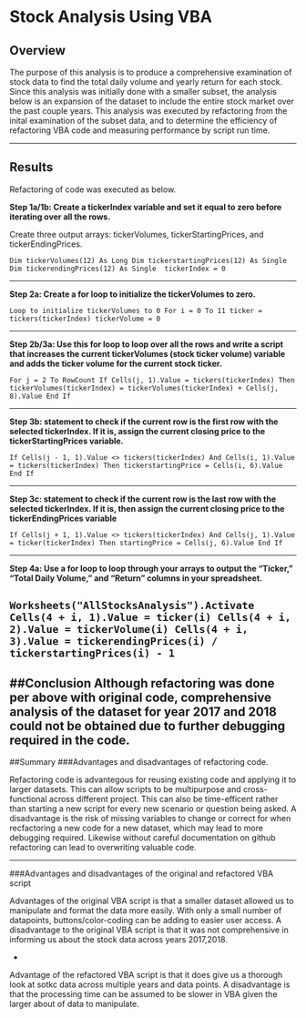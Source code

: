 # Stock Analysis Using VBA 
## Overview
The purpose of this analysis is to produce a comprehensive examination of stock data to find the total daily volume and yearly return for each stock. Since this analysis was initially done with a smaller subset, the analysis below is an expansion of the dataset to include the entire stock market over the past couple years. This analysis was executed by refactoring from the inital examination of the subset data, and to determine the efficiency of refactoring VBA code and measuring performance by script run time. 

---
## Results 
Refactoring of code was executed as below. 

**Step 1a/1b: Create a tickerIndex variable and set it equal to zero before iterating over all the rows.** 

Create three output arrays: tickerVolumes, tickerStartingPrices, and tickerEndingPrices.

   `Dim tickerVolumes(12) As Long
    Dim tickerstartingPrices(12) As Single
    Dim tickerendingPrices(12) As Single 
    tickerIndex = 0`
    
---
**Step 2a: Create a for loop to initialize the tickerVolumes to zero.**

   `Loop to initialize tickerVolumes to 0
    For i = 0 To 11
    ticker = tickers(tickerIndex)
    tickerVolume = 0`
    
---

**Step 2b/3a: Use this for loop to loop over all the rows and write a script that increases the current tickerVolumes (stock ticker volume) variable and adds the ticker volume for the current stock ticker.**

`For j = 2 To RowCount
     If Cells(j, 1).Value = tickers(tickerIndex) Then
               tickerVolumes(tickerIndex) = tickerVolumes(tickerIndex) + Cells(j, 8).Value
               End If`
               
---

**Step 3b: statement to check if the current row is the first row with the selected tickerIndex. If it is,  assign the current closing price to the tickerStartingPrices variable.**

 `If Cells(j - 1, 1).Value <> tickers(tickerIndex) And Cells(i, 1).Value = tickers(tickerIndex) Then
 tickerstartingPrice = Cells(i, 6).Value
               End If`
               
 --- 
 
**Step 3c: statement to check if the current row is the last row with the selected tickerIndex. If it is, then assign the current closing price to the tickerEndingPrices variable**

`If Cells(j + 1, 1).Value <> tickers(tickerIndex) And Cells(j, 1).Value = ticker(tickerIndex) Then
startingPrice = Cells(j, 6).Value
 End If`
 
 --- 
 
**Step 4a: Use a for loop to loop through your arrays to output the “Ticker,” “Total Daily Volume,” and “Return” columns in your spreadsheet.**

  `Worksheets("AllStocksAnalysis").Activate
       Cells(4 + i, 1).Value = ticker(i)
       Cells(4 + i, 2).Value = tickerVolume(i)
       Cells(4 + i, 3).Value = tickerendingPrices(i) / tickerstartingPrices(i) - 1`
---
##Conclusion
 Although refactoring was done per above with original code, comprehensive analysis of the dataset for year 2017 and 2018 could not be obtained due to further debugging required in the code. 
 ---
##Summary
###Advantages and disadvantages of refactoring code.

Refactoring code is advantegous for reusing existing code and applying it to larger datasets. This can allow scripts to be multipurpose and cross-functional across different project. This can also be time-efficent rather than starting a new script for every new scenario or question being asked. A disadvantage is the risk of missing variables to change or correct for when recfactoring a new code for a new dataset, which may lead to more debugging required. Likewise without careful documentation on github refactoring can lead to overwriting valuable code. 

---
###Advantages and disadvantages of the original and refactored VBA script 

Advantages of the original VBA script is that a smaller dataset allowed us to manipulate and format the data more easily. With only a small number of datapoints, buttons/color-coding can be adding to easier user access. A disadvantage to the original VBA script is that it was not comprehensive in informing us about the stock data across years 2017,2018. 

-
Advantage of the refactored VBA script is that it does give us a thorough look at sotkc data across multiple years and data points. A disadvantage is that the processing time can be assumed to be slower in VBA given the larger about of data to manipulate. 
